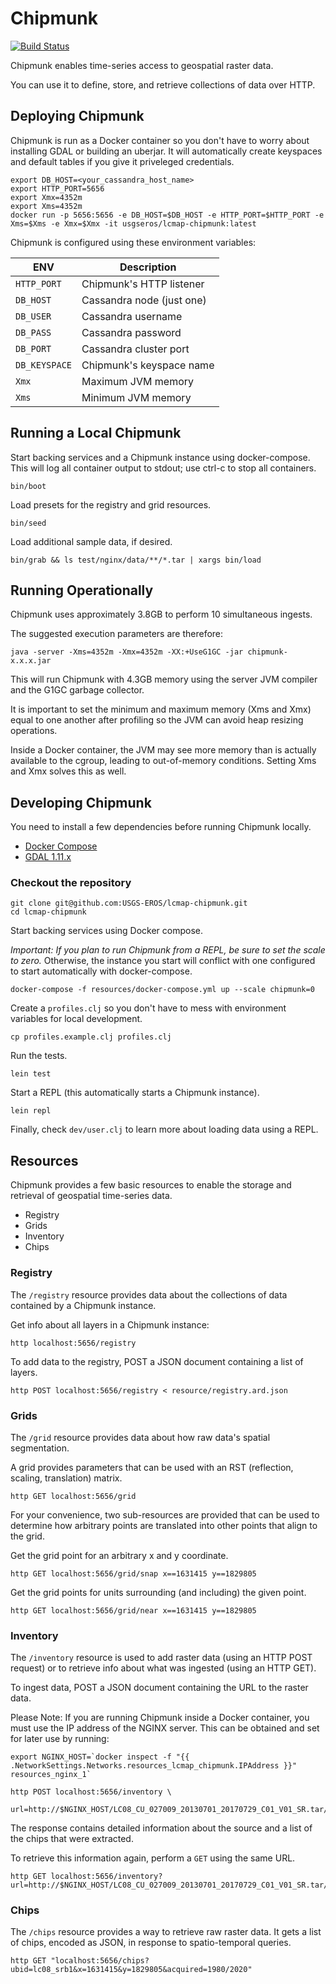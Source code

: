# Chipmunk
[![Build Status](https://travis-ci.org/USGS-EROS/lcmap-chipmunk.svg?branch=develop)](https://travis-ci.org/USGS-EROS/lcmap-chipmunk)

Chipmunk enables time-series access to geospatial raster data.

You can use it to define, store, and retrieve collections of data
over HTTP.


## Deploying Chipmunk

Chipmunk is run as a Docker container so you don't have to worry
about installing GDAL or building an uberjar. It will automatically
create keyspaces and default tables if you give it priveleged
credentials.

```
export DB_HOST=<your_cassandra_host_name>
export HTTP_PORT=5656
export Xmx=4352m
export Xms=4352m
docker run -p 5656:5656 -e DB_HOST=$DB_HOST -e HTTP_PORT=$HTTP_PORT -e Xms=$Xms -e Xmx=$Xmx -it usgseros/lcmap-chipmunk:latest
```

Chipmunk is configured using these environment variables:

| ENV            | Description                 |
| -------------- | --------------------------- |
| `HTTP_PORT`    | Chipmunk's HTTP listener    |
| `DB_HOST`      | Cassandra node (just one)   |
| `DB_USER`      | Cassandra username          |
| `DB_PASS`      | Cassandra password          |
| `DB_PORT`      | Cassandra cluster port      |
| `DB_KEYSPACE`  | Chipmunk's keyspace name    |
| `Xmx`          | Maximum JVM memory          |
| `Xms`          | Minimum JVM memory          |


## Running a Local Chipmunk

Start backing services and a Chipmunk instance using docker-compose. This will
log all container output to stdout; use ctrl-c to stop all containers.

```
bin/boot
```

Load presets for the registry and grid resources.

```
bin/seed
```

Load additional sample data, if desired.

```
bin/grab && ls test/nginx/data/**/*.tar | xargs bin/load
```

## Running Operationally

Chipmunk uses approximately 3.8GB to perform 10 simultaneous ingests.

The suggested execution parameters are therefore:

```java -server -Xms=4352m -Xmx=4352m -XX:+UseG1GC -jar chipmunk-x.x.x.jar```

This will run Chipmunk with 4.3GB memory using the server JVM compiler and the G1GC garbage collector.

It is important to set the minimum and maximum memory (Xms and Xmx) equal to one another after profiling
so the JVM can avoid heap resizing operations.

Inside a Docker container, the JVM may see more memory than is actually available to the cgroup, leading to out-of-memory conditions.  Setting Xms and Xmx solves this as well.

## Developing Chipmunk

You need to install a few dependencies before running Chipmunk locally.

* [Docker Compose](https://docs.docker.com/compose/install/)
* [GDAL 1.11.x](https://gdal.org)

### Checkout the repository

```
git clone git@github.com:USGS-EROS/lcmap-chipmunk.git
cd lcmap-chipmunk
```

Start backing services using Docker compose.

*Important: If you plan to run Chipmunk from a REPL, be sure to set the scale
to zero.* Otherwise, the instance you start will conflict with one configured
to start automatically with docker-compose.

```
docker-compose -f resources/docker-compose.yml up --scale chipmunk=0
```

Create a `profiles.clj` so you don't have to mess with environment
variables for local development.

```
cp profiles.example.clj profiles.clj
```

Run the tests.

```
lein test
```

Start a REPL (this automatically starts a Chipmunk instance).

```
lein repl
```

Finally, check `dev/user.clj` to learn more about loading
data using a REPL.


## Resources

Chipmunk provides a few basic resources to enable the storage
and retrieval of geospatial time-series data.

* Registry
* Grids
* Inventory
* Chips

### Registry

The `/registry` resource provides data about the collections of data
contained by a Chipmunk instance.

Get info about all layers in a Chipmunk instance:

```
http localhost:5656/registry
```

To add data to the registry, POST a JSON document containing a list
of layers.

```
http POST localhost:5656/registry < resource/registry.ard.json
```

### Grids

The `/grid` resource provides data about how raw data's spatial segmentation.

A grid provides parameters that can be used with an RST (reflection,
scaling, translation) matrix.

```
http GET localhost:5656/grid
```

For your convenience, two sub-resources are provided that can be used to
determine how arbitrary points are translated into other points that align
to the grid.

Get the grid point for an arbitrary x and y coordinate.

```
http GET localhost:5656/grid/snap x==1631415 y==1829805
```

Get the grid points for units surrounding (and including) the given point.

```
http GET localhost:5656/grid/near x==1631415 y==1829805
```


### Inventory

The `/inventory` resource is used to add raster data (using an HTTP POST
request) or to retrieve info about what was ingested (using an HTTP GET).

To ingest data, POST a JSON document containing the URL to the raster data.

Please Note: If you are running Chipmunk inside a Docker container, you
must use the IP address of the NGINX server. This can be obtained and set
for later use by running:

```
export NGINX_HOST=`docker inspect -f "{{ .NetworkSettings.Networks.resources_lcmap_chipmunk.IPAddress }}" resources_nginx_1`
```

```
http POST localhost:5656/inventory \
     url=http://$NGINX_HOST/LC08_CU_027009_20130701_20170729_C01_V01_SR.tar/LC08_CU_027009_20130701_20170729_C01_V01_SRB1.tif
```

The response contains detailed information about the source and a list
of the chips that were extracted.

To retrieve this information again, perform a `GET` using the same URL.

```
http GET localhost:5656/inventory?url=http://$NGINX_HOST/LC08_CU_027009_20130701_20170729_C01_V01_SR.tar/LC08_CU_027009_20130701_20170729_C01_V01_SRB1.tif
```


### Chips

The `/chips` resource provides a way to retrieve raw raster data. It gets
a list of chips, encoded as JSON, in response to spatio-temporal queries.

```
http GET "localhost:5656/chips?ubid=lc08_srb1&x=1631415&y=1829805&acquired=1980/2020"
```


[2]: https://httpie.org/#installation
